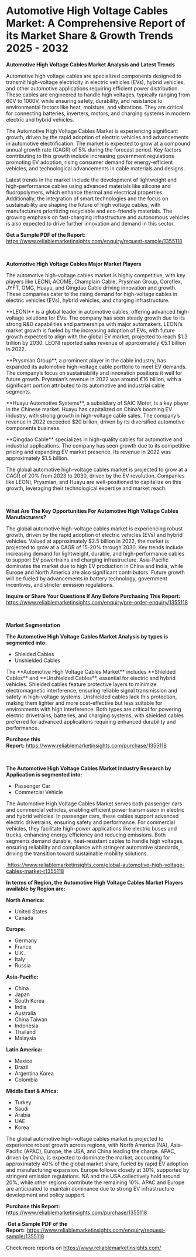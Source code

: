 <p><h1>Automotive High Voltage Cables Market: A Comprehensive Report of its Market Share & Growth Trends 2025 - 2032</h1></p><p><strong>Automotive High Voltage Cables Market Analysis and Latest Trends</strong></p>
<p><p>Automotive high voltage cables are specialized components designed to transmit high-voltage electricity in electric vehicles (EVs), hybrid vehicles, and other automotive applications requiring efficient power distribution. These cables are engineered to handle high voltages, typically ranging from 60V to 1000V, while ensuring safety, durability, and resistance to environmental factors like heat, moisture, and vibrations. They are critical for connecting batteries, inverters, motors, and charging systems in modern electric and hybrid vehicles.</p><p>The Automotive High Voltage Cables Market is experiencing significant growth, driven by the rapid adoption of electric vehicles and advancements in automotive electrification. The market is expected to grow at a compound annual growth rate (CAGR) of 5% during the forecast period. Key factors contributing to this growth include increasing government regulations promoting EV adoption, rising consumer demand for energy-efficient vehicles, and technological advancements in cable materials and designs.</p><p>Latest trends in the market include the development of lightweight and high-performance cables using advanced materials like silicone and fluoropolymers, which enhance thermal and electrical properties. Additionally, the integration of smart technologies and the focus on sustainability are shaping the future of high voltage cables, with manufacturers prioritizing recyclable and eco-friendly materials. The growing emphasis on fast-charging infrastructure and autonomous vehicles is also expected to drive further innovation and demand in this sector.</p></p>
<p><strong>Get a Sample PDF of the Report:&nbsp;</strong> <a href="https://www.reliablemarketinsights.com/enquiry/request-sample/1355118?utm_campaign=1938&utm_medium=2&utm_source=Github&utm_content=ia&utm_term=24012025&utm_id=automotive-high-voltage-cables">https://www.reliablemarketinsights.com/enquiry/request-sample/1355118</a></p>
<p>&nbsp;</p>
<p><strong>Automotive High Voltage Cables Major Market Players</strong></p>
<p><p>The automotive high-voltage cables market is highly competitive, with key players like LEONI, ACOME, Champlain Cable, Prysmian Group, Coroflex, JYFT, OMG, Huayu, and Qingdao Cable driving innovation and growth. These companies cater to the rising demand for high-voltage cables in electric vehicles (EVs), hybrid vehicles, and charging infrastructure.</p><p>**LEONI** is a global leader in automotive cables, offering advanced high-voltage solutions for EVs. The company has seen steady growth due to its strong R&D capabilities and partnerships with major automakers. LEONI’s market growth is fueled by the increasing adoption of EVs, with future growth expected to align with the global EV market, projected to reach $1.3 trillion by 2030. LEONI reported sales revenue of approximately €5.1 billion in 2022.</p><p>**Prysmian Group**, a prominent player in the cable industry, has expanded its automotive high-voltage cable portfolio to meet EV demands. The company’s focus on sustainability and innovation positions it well for future growth. Prysmian’s revenue in 2022 was around €16 billion, with a significant portion attributed to its automotive and industrial cable segments.</p><p>**Huayu Automotive Systems**, a subsidiary of SAIC Motor, is a key player in the Chinese market. Huayu has capitalized on China’s booming EV industry, with strong growth in high-voltage cable sales. The company’s revenue in 2022 exceeded $20 billion, driven by its diversified automotive components business.</p><p>**Qingdao Cable** specializes in high-quality cables for automotive and industrial applications. The company has seen growth due to its competitive pricing and expanding EV market presence. Its revenue in 2022 was approximately $1.5 billion.</p><p>The global automotive high-voltage cables market is projected to grow at a CAGR of 20% from 2023 to 2030, driven by the EV revolution. Companies like LEONI, Prysmian, and Huayu are well-positioned to capitalize on this growth, leveraging their technological expertise and market reach.</p></p>
<p>&nbsp;</p>
<p><strong>What Are The Key Opportunities For Automotive High Voltage Cables Manufacturers?</strong></p>
<p><p>The global automotive high-voltage cables market is experiencing robust growth, driven by the rapid adoption of electric vehicles (EVs) and hybrid vehicles. Valued at approximately $2.5 billion in 2022, the market is projected to grow at a CAGR of 15-20% through 2030. Key trends include increasing demand for lightweight, durable, and high-performance cables to support EV powertrains and charging infrastructure. Asia-Pacific dominates the market due to high EV production in China and India, while Europe and North America are also significant contributors. Future growth will be fueled by advancements in battery technology, government incentives, and stricter emission regulations.</p></p>
<p><strong>Inquire or Share Your Questions If Any Before Purchasing This Report:</strong> <a href="https://www.reliablemarketinsights.com/enquiry/pre-order-enquiry/1355118?utm_campaign=1938&utm_medium=2&utm_source=Github&utm_content=ia&utm_term=24012025&utm_id=automotive-high-voltage-cables">https://www.reliablemarketinsights.com/enquiry/pre-order-enquiry/1355118</a></p>
<p>&nbsp;</p>
<p><strong>Market Segmentation</strong></p>
<p><strong>The Automotive High Voltage Cables Market Analysis by types is segmented into:</strong></p>
<p><ul><li>Shielded Cables</li><li>Unshielded Cables</li></ul></p>
<p><p>The **Automotive High Voltage Cables Market** includes **Shielded Cables** and **Unshielded Cables**, essential for electric and hybrid vehicles. Shielded cables feature protective layers to minimize electromagnetic interference, ensuring reliable signal transmission and safety in high-voltage systems. Unshielded cables lack this protection, making them lighter and more cost-effective but less suitable for environments with high interference. Both types are critical for powering electric drivetrains, batteries, and charging systems, with shielded cables preferred for advanced applications requiring enhanced durability and performance.</p></p>
<p><strong>Purchase this Report:&nbsp;</strong><a href="https://www.reliablemarketinsights.com/purchase/1355118?utm_campaign=1938&utm_medium=2&utm_source=Github&utm_content=ia&utm_term=24012025&utm_id=automotive-high-voltage-cables">https://www.reliablemarketinsights.com/purchase/1355118</a></p>
<p>&nbsp;</p>
<p><strong>The Automotive High Voltage Cables Market Industry Research by Application is segmented into:</strong></p>
<p><ul><li>Passenger Car</li><li>Commercial Vehicle</li></ul></p>
<p><p>The Automotive High Voltage Cables Market serves both passenger cars and commercial vehicles, enabling efficient power transmission in electric and hybrid vehicles. In passenger cars, these cables support advanced electric drivetrains, ensuring safety and performance. For commercial vehicles, they facilitate high-power applications like electric buses and trucks, enhancing energy efficiency and reducing emissions. Both segments demand durable, heat-resistant cables to handle high voltages, ensuring reliability and compliance with stringent automotive standards, driving the transition toward sustainable mobility solutions.</p></p>
<p><a href="https://www.reliablemarketinsights.com/global-automotive-high-voltage-cables-market-r1355118?utm_campaign=1938&utm_medium=2&utm_source=Github&utm_content=ia&utm_term=24012025&utm_id=automotive-high-voltage-cables">&nbsp;https://www.reliablemarketinsights.com/global-automotive-high-voltage-cables-market-r1355118</a></p>
<p><strong>In terms of Region, the Automotive High Voltage Cables Market Players available by Region are:</strong></p>
<p>
    <p> <strong> North America: </strong>
        <ul>
            <li>United States</li>
            <li>Canada</li>
        </ul>
        </p> 
    <p> <strong> Europe: </strong>
        <ul>
            <li>Germany</li>
            <li>France</li>
            <li>U.K.</li>
            <li>Italy</li>
            <li>Russia</li>
        </ul>
        </p> 
    <p> <strong> Asia-Pacific: </strong>
        <ul>
            <li>China</li>
            <li>Japan</li>
            <li>South Korea</li>
            <li>India</li>
            <li>Australia</li>
            <li>China Taiwan</li>
            <li>Indonesia</li>
            <li>Thailand</li>
            <li>Malaysia</li>
        </ul>
        </p> 
    <p> <strong> Latin America: </strong>
        <ul>
            <li>Mexico</li>
            <li>Brazil</li>
            <li>Argentina Korea</li>
            <li>Colombia</li>
        </ul>
        </p> 
    <p> <strong> Middle East & Africa: </strong>
        <ul>
            <li>Turkey</li>
            <li>Saudi</li>
            <li>Arabia</li>
            <li>UAE</li>
            <li>Korea</li>
        </ul>
    </p>
    </p>
<p><p>The global automotive high-voltage cables market is projected to experience robust growth across regions, with North America (NA), Asia-Pacific (APAC), Europe, the USA, and China leading the charge. APAC, driven by China, is expected to dominate the market, accounting for approximately 40% of the global market share, fueled by rapid EV adoption and manufacturing expansion. Europe follows closely at 30%, supported by stringent emission regulations. NA and the USA collectively hold around 20%, while other regions contribute the remaining 10%. APAC and Europe are anticipated to maintain dominance due to strong EV infrastructure development and policy support.</p></p>
<p><strong>Purchase this Report: </strong><a href="https://www.reliablemarketinsights.com/purchase/1355118?utm_campaign=1938&utm_medium=2&utm_source=Github&utm_content=ia&utm_term=24012025&utm_id=automotive-high-voltage-cables">https://www.reliablemarketinsights.com/purchase/1355118</a></p>
<p>&nbsp;<strong>Get a Sample PDF of the Report:&nbsp;&nbsp;</strong><a href="https://www.reliablemarketinsights.com/enquiry/request-sample/1355118?utm_campaign=1938&utm_medium=2&utm_source=Github&utm_content=ia&utm_term=24012025&utm_id=automotive-high-voltage-cables">https://www.reliablemarketinsights.com/enquiry/request-sample/1355118</a></p>
<p><strong></strong></p>
<p>Check more reports on <a href="https://www.reliablemarketinsights.com/?utm_campaign=1938&utm_medium=2&utm_source=Github&utm_content=ia&utm_term=24012025&utm_id=automotive-high-voltage-cables">https://www.reliablemarketinsights.com/</a></p>